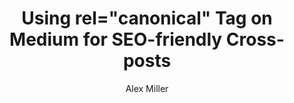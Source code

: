 ---
layout: post
title: Using rel="canonical" Tag on Medium for SEO-friendly Cross-posts
categories: ["blog", "medium"]
author: "Alex Miller"
meta: Take advantage of Medium’s little known publishing API feature that lets you set a canonical link tag and avoid duplicate content.
description: Should you cross-post your blog content to Medium? YES! But do it the right way using rel="canonical" to maximize your content's SEO value.
source: "http://alex.miller.im/posts/medium-seo-rel-canonical-tag-cross-posting-via-rss/"
syntax: true
hero_image: http://alex.miller.im/img/medium-seo.jpg
---